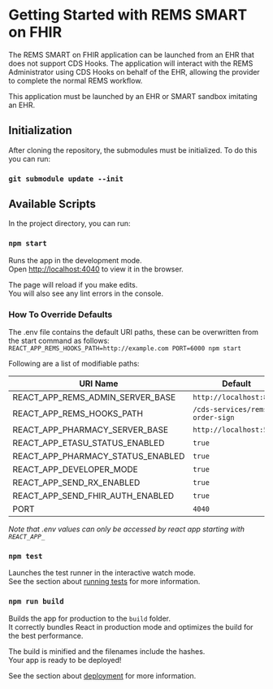 # Getting Started with REMS SMART on FHIR

The REMS SMART on FHIR application can be launched from an EHR that does not support CDS Hooks. The application will interact with the REMS Administrator using CDS Hooks on behalf of the EHR, allowing the provider to complete the normal REMS workflow. 

This application must be launched by an EHR or SMART sandbox imitating an EHR.

## Initialization
After cloning the repository, the submodules must be initialized. To do this you can run:

### `git submodule update --init`

## Available Scripts

In the project directory, you can run:

### `npm start`

Runs the app in the development mode.\
Open [http://localhost:4040](http://localhost:4040) to view it in the browser.

The page will reload if you make edits.\
You will also see any lint errors in the console.

### How To Override Defaults
The .env file contains the default URI paths, these can be overwritten from the start command as follows:
 `REACT_APP_REMS_HOOKS_PATH=http://example.com PORT=6000 npm start`
 
Following are a list of modifiable paths: 

| URI Name      | Default |
| ----------- | ----------- |
| REACT_APP_REMS_ADMIN_SERVER_BASE       | `http://localhost:8090`  |
| REACT_APP_REMS_HOOKS_PATH   | `/cds-services/rems-order-sign`        |
| REACT_APP_PHARMACY_SERVER_BASE       | `http://localhost:5051`  |
| REACT_APP_ETASU_STATUS_ENABLED       | `true`  |
| REACT_APP_PHARMACY_STATUS_ENABLED       | `true`  |
| REACT_APP_DEVELOPER_MODE        | `true`  |
| REACT_APP_SEND_RX_ENABLED       | `true`  |
| REACT_APP_SEND_FHIR_AUTH_ENABLED       | `true`  |
| PORT   | `4040`|

 *Note that .env values can only be accessed by react app starting with `REACT_APP_`*


### `npm test`

Launches the test runner in the interactive watch mode.\
See the section about [running tests](https://facebook.github.io/create-react-app/docs/running-tests) for more information.

### `npm run build`

Builds the app for production to the `build` folder.\
It correctly bundles React in production mode and optimizes the build for the best performance.

The build is minified and the filenames include the hashes.\
Your app is ready to be deployed!

See the section about [deployment](https://facebook.github.io/create-react-app/docs/deployment) for more information.

